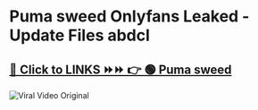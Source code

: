 
 # Puma sweed Onlyfans Leaked - Update Files abdcl

## <h2><a href="https://clipsfans.com/Puma_sweed&ref=git">🔗 Click to LINKS ⏩⏩ 👉 🟢 Puma sweed </a></h2>

<a href="https://clipsfans.com/Puma_sweed&ref=git" rel="nofollow" data-target="animated-image.originalLink"><img src="https://i.ibb.co.com/xMMVF88/686577567.gif" alt="Viral Video Original" style="max-width: 100%; display: inline-block;" data-target="animated-image.originalImage"></a>


